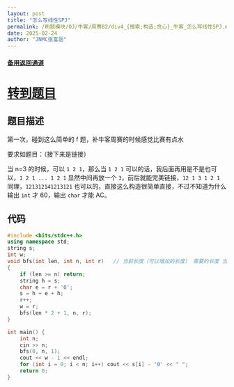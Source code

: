```yaml
---
layout: post
title: "怎么写线性SPJ"
permalink: /刷题模块/OJ/牛客/周赛82/div4_{搜索;构造;贪心}_牛客_怎么写线性SPJ.md/
date: 2025-02-24
author: "JNMC张富涵"
---
```


#### [备用返回通道](../../README.md)
# [转到题目](https://ac.nowcoder.com/acm/contest/102303/F)

## 题目描述

第一次，碰到这么简单的 f 题，补牛客周赛的时候感觉比赛有点水

要求如题目：（接下来是链接）

当 n=3 的时候，可以 `1 2 1`，那么当 `1 2 1` 可以的话，我后面再用是不是也可以，`1 2 1 ... 1 2 1` 显然中间再放一个 `3`，前后就能完美链接，`12 1 3 1 2 1` 同理，`121312141213121` 也可以的，直接这么构造很简单直接，不过不知道为什么输出 `int` 才 60，输出 `char` 才能 AC。

## 代码

```cpp
#include <bits/stdc++.h>
using namespace std;
string s;
int w;
void bfs(int len, int n, int r)   // 当前长度（可以增加的长度） 需要的长度 当前数字大小
{
    if (len >= n) return;
    string h = s;
    char e = r + '0';
    s = h + e + h;
    r++;
    w = r;
    bfs(len * 2 + 1, n, r);
}

int main() {
    int n;
    cin >> n;
    bfs(0, n, 1);
    cout << w - 1 << endl;
    for (int i = 0; i < n; i++) cout << s[i] - '0' << " ";
    return 0;
}
```